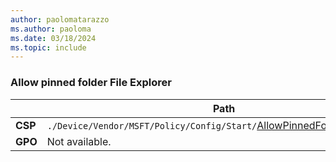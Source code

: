 ```yaml
---
author: paolomatarazzo
ms.author: paoloma
ms.date: 03/18/2024
ms.topic: include
---
```


### Allow pinned folder File Explorer

|  | Path |
|--|--|
| **CSP** | `./Device/Vendor/MSFT/Policy/Config/Start/`[AllowPinnedFolderFileExplorer](/windows/client-management/mdm/policy-csp-start#allowpinnedfolderfileexplorer) |
| **GPO** | Not available. |
